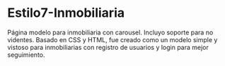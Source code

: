 # Estilo7-Inmobiliaria
Página modelo para inmobiliaria con carousel. Incluyo soporte para no videntes. Basado en CSS y HTML, fue creado como un modelo simple y vistoso para inmobiliarias con registro de usuarios y login para mejor seguimiento.
